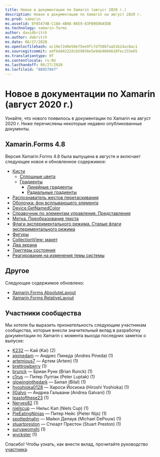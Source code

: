 ```yaml
---
title: Новое в документации по Xamarin (август 2020 г.)
description: Новое в документации по Xamarin на август 2020 г.
ms.prod: xamarin
ms.assetid: EF85474B-C18A-4B0A-86E9-83FB9E06A5DB
ms.technology: xamarin-forms
author: davidbritch
ms.author: dabritch
ms.date: 08/27/2020
ms.openlocfilehash: ac19e7240e50e75ee9fc7d7586faa51b24ac8ac1
ms.sourcegitcommit: edfbdd4222dcb59656e5e9de9604610fec155e65
ms.translationtype: HT
ms.contentlocale: ru-RU
ms.lasthandoff: 08/27/2020
ms.locfileid: "88957847"
---
```

# <a name="xamarin-docs-whats-new-august-2020"></a>Новое в документации по Xamarin (август 2020 г.)

Узнайте, что нового появилось в документации по Xamarin на август 2020 г. Ниже перечислены некоторые недавно опубликованные документы.

## <a name="xamarinforms-48"></a>Xamarin.Forms 4.8

Версия Xamarin.Forms 4.8 была выпущена в августе и включает следующее новое и обновленное содержимое:

- [Кисти](~/xamarin-forms/user-interface/brushes/index.md)
  - [Сплошные цвета](~/xamarin-forms/user-interface/brushes/solidcolor.md)
  - [Градиенты](~/xamarin-forms/user-interface/brushes/gradient.md)
    - [Линейные градиенты](~/xamarin-forms/user-interface/brushes/lineargradient.md)
    - [Радиальные градиенты](~/xamarin-forms/user-interface/brushes/radialgradient.md)
- [Распознаватель жестов перетаскивания](~/xamarin-forms/app-fundamentals/gestures/drag-and-drop.md)
- [Оболочка: фон всплывающего элемента](~/xamarin-forms/app-fundamentals/shell/flyout.md#flyout-backdrop)
- [Device.GetNamedColor](~/xamarin-forms/platform/device.md#devicegetnamedcolor)
- [Справочник по элементам управления. Представления](~/xamarin-forms/user-interface/controls/views.md)
- [Метка. Преобразование текста](~/xamarin-forms/user-interface/text/label.md#transform-text)
- [Флаги экспериментального режима. Старые флаги экспериментального режима](~/xamarin-forms/internals/experimental-flags.md#old-experimental-flags)    
- [Фигуры](~/xamarin-forms/user-interface/shapes/index.md)
- [CollectionView: макет](~/xamarin-forms/user-interface/collectionview/layout.md)
- [Два экрана](~/xamarin-forms/app-fundamentals/dual-screen/index.md)
- [Триггеры состояния](~/xamarin-forms/app-fundamentals/triggers.md#state-triggers)
- [Реагирование на изменения темы системы](~/xamarin-forms/user-interface/theming/system-theme-changes.md)

## <a name="other"></a>Другое

Следующее содержимое обновлено:

- [Xamarin.Forms AbsoluteLayout](~/xamarin-forms/user-interface/layouts/absolutelayout.md)
- [Xamarin.Forms RelativeLayout](~/xamarin-forms/user-interface/layouts/relativelayout.md)

## <a name="community-contributors"></a>Участники сообщества

Мы хотели бы выразить признательность следующим участникам сообщества, которые внесли значительный вклад в разработку документации по Xamarin с момента выхода последних заметок о выпуске:

- [K232](https://github.com/K232) — Кай (Kai) (2)
- [ajpinedam](https://github.com/ajpinedam) — Андрес Пинеда (Andres Pineda) (1)
- [artemious7](https://github.com/artemious7) — Артем (Artem) (1)
- [brettrowberry](https://github.com/brettrowberry) (1)
- [brunck](https://github.com/brunck) — Бриан Рунк (Brian Runck) (1)
- [c1rus](https://github.com/c1rus) — Питер Луптак (Peter Luptak) (1)
- [glowinginthedark](https://github.com/glowinginthedark) — Билал (Bilal) (1)
- [hyoshioka0128](https://github.com/hyoshioka0128) — Хироси Йосиока (Hiroshi Yoshioka) (1)
- [IlGalvo](https://github.com/IlGalvo) — Андреа Гальвани (Andrea Galvani) (1)
- [leastofthese23](https://github.com/leastofthese23) (1)
- [Nerves82](https://github.com/Nerves82) (1)
- [nielscup](https://github.com/nielscup) — Нильс Кап (Niels Cup) (1)
- [PieEatingNinjas](https://github.com/PieEatingNinjas) — Питер Нейс (Pieter Nijs) (1)
- [spottedmahn](https://github.com/spottedmahn) — Майкл Депаув (Michael DePouw) (1)
- [stuartpreston](https://github.com/stuartpreston) — Стюарт Престон (Stuart Preston) (1)
- [suryawomshi](https://github.com/suryawomshi) (1)
- [wyckster](https://github.com/wyckster) (1)

Спасибо! Чтобы узнать, как внести вклад, прочитайте руководство [участника](https://github.com/MicrosoftDocs/xamarin-docs/blob/live/CONTRIBUTING.md).
